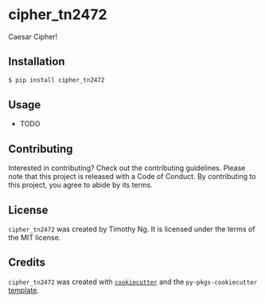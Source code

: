 # cipher_tn2472

Caesar Cipher!

## Installation

```bash
$ pip install cipher_tn2472
```

## Usage

- TODO

## Contributing

Interested in contributing? Check out the contributing guidelines. Please note that this project is released with a Code of Conduct. By contributing to this project, you agree to abide by its terms.

## License

`cipher_tn2472` was created by Timothy Ng. It is licensed under the terms of the MIT license.

## Credits

`cipher_tn2472` was created with [`cookiecutter`](https://cookiecutter.readthedocs.io/en/latest/) and the `py-pkgs-cookiecutter` [template](https://github.com/py-pkgs/py-pkgs-cookiecutter).
